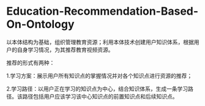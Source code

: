 # Education-Recommendation-Based-On-Ontology

以本体结构为基础，组织管理教育资源；利用本体技术创建用户知识体系，根据用户的自身学习情况，为其推荐教育视频资源。

推荐的形式有两种：

1.学习方案：展示用户所有知识点的掌握情况并对各个知识点进行资源的推荐；

2.学习路径：以用户正在学习的知识点为中心，结合知识体系，生成一条学习路径。该路径包括用户应该学习该中心知识点的前置知识点和后续知识点。


